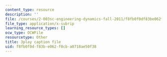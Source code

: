 ```yaml
---
content_type: resource
description: ''
file: /courses/2-003sc-engineering-dynamics-fall-2011/f8fb0f0df83be062f0cba0718ae50f38_OxcCPTc_bXw.srt
file_type: application/x-subrip
learning_resource_types: []
ocw_type: OCWFile
resourcetype: Other
title: 3play caption file
uid: f8fb0f0d-f83b-e062-f0cb-a0718ae50f38
---
```

